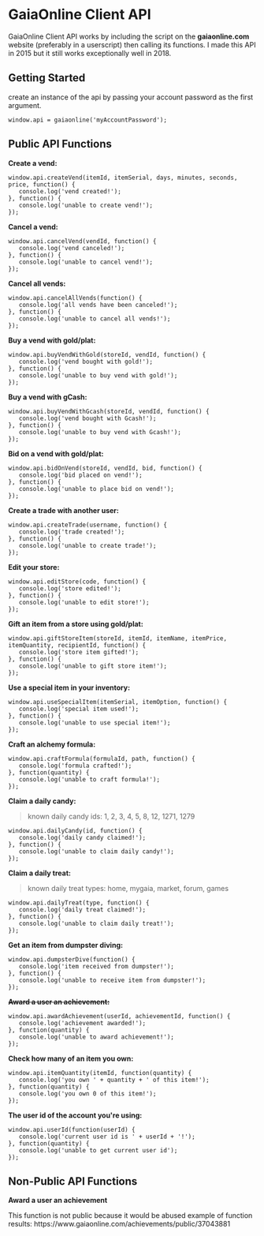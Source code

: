 # GaiaOnline Client API
GaiaOnline Client API works by including the script on the <b>gaiaonline.com</b> website (preferably in a userscript) then calling its functions. I made this API in 2015 but it still works exceptionally well in 2018.

## Getting Started
create an instance of the api by passing your account password as the first argument.
```JS
window.api = gaiaonline('myAccountPassword');
```

## Public API Functions
**Create a vend:**
```JS
window.api.createVend(itemId, itemSerial, days, minutes, seconds, price, function() {
   console.log('vend created!');
}, function() {
   console.log('unable to create vend!');
});
```
**Cancel a vend:**
```JS
window.api.cancelVend(vendId, function() {
   console.log('vend canceled!');
}, function() {
   console.log('unable to cancel vend!');
});
```
**Cancel all vends:**
```JS
window.api.cancelAllVends(function() {
   console.log('all vends have been canceled!');
}, function() {
   console.log('unable to cancel all vends!');
});
```
**Buy a vend with gold/plat:**
```JS
window.api.buyVendWithGold(storeId, vendId, function() {
   console.log('vend bought with gold!');
}, function() {
   console.log('unable to buy vend with gold!');
});
```
**Buy a vend with gCash:**
```JS
window.api.buyVendWithGcash(storeId, vendId, function() {
   console.log('vend bought with Gcash!');
}, function() {
   console.log('unable to buy vend with Gcash!');
});
```
**Bid on a vend with gold/plat:**
```JS
window.api.bidOnVend(storeId, vendId, bid, function() {
   console.log('bid placed on vend!');
}, function() {
   console.log('unable to place bid on vend!');
});
```
**Create a trade with another user:**
```JS
window.api.createTrade(username, function() {
   console.log('trade created!');
}, function() {
   console.log('unable to create trade!');
});
```
**Edit your store:**
```JS
window.api.editStore(code, function() {
   console.log('store edited!');
}, function() {
   console.log('unable to edit store!');
});
```
**Gift an item from a store using gold/plat:**
```JS
window.api.giftStoreItem(storeId, itemId, itemName, itemPrice, itemQuantity, recipientId, function() {
   console.log('store item gifted!');
}, function() {
   console.log('unable to gift store item!');
});
```
**Use a special item in your inventory:**
```JS
window.api.useSpecialItem(itemSerial, itemOption, function() {
   console.log('special item used!');
}, function() {
   console.log('unable to use special item!');
});
```
**Craft an alchemy formula:**
```JS
window.api.craftFormula(formulaId, path, function() {
   console.log('formula crafted!');
}, function(quantity) {
   console.log('unable to craft formula!');
});
```
**Claim a daily candy:**
> known daily candy ids: 1, 2, 3, 4, 5, 8, 12, 1271, 1279
```JS
window.api.dailyCandy(id, function() {
   console.log('daily candy claimed!');
}, function() {
   console.log('unable to claim daily candy!');
});
```
**Claim a daily treat:**
> known daily treat types: home, mygaia, market, forum, games
```JS
window.api.dailyTreat(type, function() {
   console.log('daily treat claimed!');
}, function() {
   console.log('unable to claim daily treat!');
});
```
**Get an item from dumpster diving:**
```JS
window.api.dumpsterDive(function() {
   console.log('item received from dumpster!');
}, function() {
   console.log('unable to receive item from dumpster!');
});
```
~~**Award a user an achievement:**~~
```JS
window.api.awardAchievement(userId, achievementId, function() {
   console.log('achievement awarded!');
}, function(quantity) {
   console.log('unable to award achievement!');
});
```
**Check how many of an item you own:**
```JS
window.api.itemQuantity(itemId, function(quantity) {
   console.log('you own ' + quantity + ' of this item!');
}, function(quantity) {
   console.log('you own 0 of this item!');
});
```
**The user id of the account you're using:**
```JS
window.api.userId(function(userId) {
   console.log('current user id is ' + userId + '!');
}, function(quantity) {
   console.log('unable to get current user id');
});
```

## Non-Public API Functions
**Award a user an achievement**
<p>This function is not public because it would be abused example of function results: https://www.gaiaonline.com/achievements/public/37043881</p>
